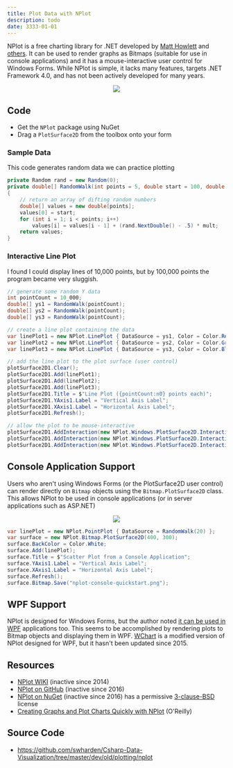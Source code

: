 ```yaml
---
title: Plot Data with NPlot
description: todo
date: 3333-01-01
---
```


NPlot is a free charting library for .NET developed by [Matt Howlett](https://www.matthowlett.com/) and [others](http://netcontrols.org/nplot/wiki/index.php?n=Main.Contributors). It can be used to render graphs as Bitmaps (suitable for use in console applications) and it has a mouse-interactive user control for Windows Forms. While NPlot is simple, it lacks many features, targets .NET Framework 4.0, and has not been actively developed for many years.

<div align="center">

![](graphics/nplot-quickstart.gif)

</div>

## Code

* Get the `NPlot` package using NuGet
* Drag a `PlotSurface2D` from the toolbox onto your form

### Sample Data

This code generates random data we can practice plotting

```cs
private Random rand = new Random(0);
private double[] RandomWalk(int points = 5, double start = 100, double mult = 50)
{
    // return an array of difting random numbers
    double[] values = new double[points];
    values[0] = start;
    for (int i = 1; i < points; i++)
        values[i] = values[i - 1] + (rand.NextDouble() - .5) * mult;
    return values;
}
```

### Interactive Line Plot

I found I could display lines of 10,000 points, but by 100,000 points the program became very sluggish.

```cs
// generate some random Y data
int pointCount = 10_000;
double[] ys1 = RandomWalk(pointCount);
double[] ys2 = RandomWalk(pointCount);
double[] ys3 = RandomWalk(pointCount);

// create a line plot containing the data
var linePlot1 = new NPlot.LinePlot { DataSource = ys1, Color = Color.Red };
var linePlot2 = new NPlot.LinePlot { DataSource = ys2, Color = Color.Green };
var linePlot3 = new NPlot.LinePlot { DataSource = ys3, Color = Color.Blue };

// add the line plot to the plot surface (user control)
plotSurface2D1.Clear();
plotSurface2D1.Add(linePlot1);
plotSurface2D1.Add(linePlot2);
plotSurface2D1.Add(linePlot3);
plotSurface2D1.Title = $"Line Plot ({pointCount:n0} points each)";
plotSurface2D1.YAxis1.Label = "Vertical Axis Label";
plotSurface2D1.XAxis1.Label = "Horizontal Axis Label";
plotSurface2D1.Refresh();

// allow the plot to be mouse-interactive
plotSurface2D1.AddInteraction(new NPlot.Windows.PlotSurface2D.Interactions.HorizontalDrag());
plotSurface2D1.AddInteraction(new NPlot.Windows.PlotSurface2D.Interactions.VerticalDrag());
plotSurface2D1.AddInteraction(new NPlot.Windows.PlotSurface2D.Interactions.AxisDrag(true));
```

## Console Application Support

Users who aren't using Windows Forms (or the PlotSurface2D user control) can render directly on `Bitmap` objects using the `Bitmap.PlotSurface2D` class. This allows NPlot to be used in console applications (or in server applications such as ASP.NET)

<div align="center">

![](graphics/nplot-console-quickstart.png)

</div>

```cs
var linePlot = new NPlot.PointPlot { DataSource = RandomWalk(20) };
var surface = new NPlot.Bitmap.PlotSurface2D(400, 300);
surface.BackColor = Color.White;
surface.Add(linePlot);
surface.Title = $"Scatter Plot from a Console Application";
surface.YAxis1.Label = "Vertical Axis Label";
surface.XAxis1.Label = "Horizontal Axis Label";
surface.Refresh();
surface.Bitmap.Save("nplot-console-quickstart.png");
```

## WPF Support

NPlot is designed for Windows Forms, but the author noted [it can be used in WPF](http://netcontrols.org/nplot/wiki/index.php?n=Main.WPFNotes) applications too. This seems to be accomplished by rendering plots to Bitmap objects and displaying them in WPF. [WChart](https://github.com/mhowlett/WChart) is a modified version of NPlot designed for WPF, but it hasn't been updated since 2015.


## Resources
* [NPlot WIKI](http://netcontrols.org/nplot/wiki/index.php) (inactive since 2014)
* [NPlot on GitHub](https://github.com/mhowlett/nplot) (inactive since 2016)
* [NPlot on NuGet](https://www.nuget.org/packages/NPlot/) (inactive since 2016) has a permissive [3-clause-BSD](https://tldrlegal.com/license/bsd-3-clause-license-(revised)) license
* [Creating Graphs and Plot Charts Quickly with NPlot](https://www.oreilly.com/library/view/windows-developer-power/0596527543/ch04s08.html) (O'Reilly)

## Source Code

* https://github.com/swharden/Csharp-Data-Visualization/tree/master/dev/old/plotting/nplot
